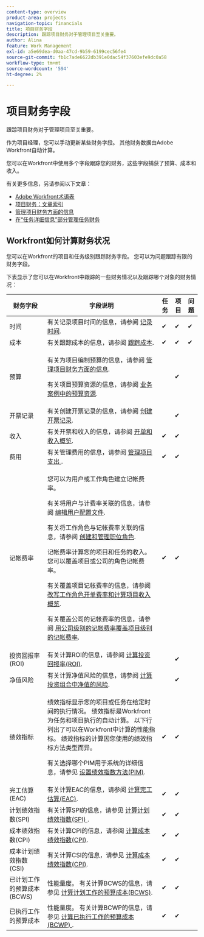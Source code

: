 ```yaml
---
content-type: overview
product-area: projects
navigation-topic: financials
title: 项目财务字段
description: 跟踪项目财务对于管理项目至关重要。
author: Alina
feature: Work Management
exl-id: a5e69dea-d0aa-47cd-9b59-6199cec56fe4
source-git-commit: fb1c7ade6622db391e0dac54f37603efe9dc0a58
workflow-type: tm+mt
source-wordcount: '594'
ht-degree: 2%

---
```


# 项目财务字段

跟踪项目财务对于管理项目至关重要。

作为项目经理，您可以手动更新某些财务字段。 其他财务数据由Adobe Workfront自动计算。

您可以在Workfront中使用多个字段跟踪您的财务，这些字段捕获了预算、成本和收入。

有关更多信息，另请参阅以下文章：

* [Adobe Workfront术语表](../../../workfront-basics/navigate-workfront/workfront-navigation/workfront-terminology-glossary.md)
* [项目财务：文章索引](../../../manage-work/projects/project-finances/project-finances-overview.md)
* [管理项目财务方面的信息](../../../manage-work/projects/project-finances/manage-project-finance-area.md)
* [在“任务详细信息”部分管理任务财务](../../../manage-work/tasks/manage-tasks/task-finances-in-details.md)

## Workfront如何计算财务状况

您可以在Workfront的项目和任务级别跟踪财务字段。 您可以为问题跟踪有限的财务字段。

下表显示了您可以在Workfront中跟踪的一些财务情况以及跟踪哪个对象的财务情况：

<table style="table-layout:auto"> 
 <col> 
 <col> 
 <col> 
 <col> 
 <col> 
 <thead> 
  <tr> 
   <th>财务字段</th> 
   <th>字段说明</th> 
   <th>任务</th> 
   <th>项目</th> 
   <th>问题</th> 
  </tr> 
 </thead> 
 <tbody> 
  <tr> 
   <td>时间</td> 
   <td> 有关记录项目时间的信息，请参阅 <a href="../../../timesheets/create-and-manage-timesheets/log-time.md" class="MCXref xref">记录时间</a>. </td> 
   <td>✔</td> 
   <td>✔</td> 
   <td>✔</td> 
  </tr> 
  <tr> 
   <td> 成本</td> 
   <td>有关跟踪成本的信息，请参阅 <a href="../../../manage-work/projects/project-finances/track-costs.md" class="MCXref xref">跟踪成本</a>.</td> 
   <td>✔</td> 
   <td>✔</td> 
   <td>✔</td> 
  </tr> 
  <tr> 
   <td>预算</td> 
   <td> <p>有关为项目编制预算的信息，请参阅 <a href="../../../manage-work/projects/project-finances/manage-project-finance-area.md" class="MCXref xref">管理项目财务方面的信息</a>.</p> <p>有关项目预算资源的信息，请参阅 <a href="../../../manage-work/projects/define-a-business-case/budget-resources-in-business-case.md" class="MCXref xref">业务案例中的预算资源</a>.</p> </td> 
   <td> </td> 
   <td>✔</td> 
   <td> </td> 
  </tr> 
  <tr> 
   <td>开票记录</td> 
   <td>有关创建开票记录的信息，请参阅 <a href="../../../manage-work/projects/project-finances/create-billing-records.md" class="MCXref xref">创建开票记录</a>.</td> 
   <td> </td> 
   <td>✔</td> 
   <td> </td> 
  </tr> 
  <tr> 
   <td>收入</td> 
   <td> 有关开票和收入的信息，请参阅 <a href="../../../manage-work/projects/project-finances/billing-and-revenue-overview.md" class="MCXref xref">开单和收入概览</a>. </td> 
   <td>✔</td> 
   <td>✔</td> 
   <td> </td> 
  </tr> 
  <tr> 
   <td>费用</td> 
   <td>有关管理费用的信息，请参阅 <a href="../../../manage-work/projects/project-finances/manage-project-expenses.md" class="MCXref xref">管理项目支出 </a>.</td> 
   <td>✔</td> 
   <td>✔</td> 
   <td> </td> 
  </tr> 
  <tr> 
   <td>记帐费率</td> 
   <td> <p>您可以为用户或工作角色建立记帐费率。</p> <p>有关将用户与计费率关联的信息，请参阅 <a href="../../../administration-and-setup/add-users/create-and-manage-users/edit-a-users-profile.md" class="MCXref xref">编辑用户配置文件</a>.</p> <p>有关将工作角色与记帐费率关联的信息，请参阅 <a href="../../../administration-and-setup/set-up-workfront/organizational-setup/create-manage-job-roles.md" class="MCXref xref">创建和管理职位角色</a>.</p> <p>记帐费率计算您的项目和任务的收入。 您可以覆盖项目或公司的角色记帐费率。 </p> <p>有关覆盖项目记帐费率的信息，请参阅 <a href="../../../manage-work/projects/project-finances/override-role-billing-rates-and-calculate-project-revenue.md" class="MCXref xref">改写工作角色开单费率和计算项目收入概览</a>.</p> <p>有关覆盖公司的记帐费率的信息，请参阅 <a href="../../../manage-work/projects/project-finances/override-project-level-with-company-level-billing-rates.md" class="MCXref xref">用公司级别的记帐费率覆盖项目级别的记帐费率</a>.</p> </td> 
   <td>✔</td> 
   <td>✔</td> 
   <td> </td> 
  </tr> 
  <tr> 
   <td>投资回报率(ROI)</td> 
   <td> 有关计算ROI的信息，请参阅 <a href="../../../manage-work/projects/project-finances/calculate-roi.md" class="MCXref xref">计算投资回报率(ROI)</a>. </td> 
   <td> </td> 
   <td>✔</td> 
   <td> </td> 
  </tr> 
  <tr> 
   <td>净值风险</td> 
   <td>有关计算净值风险的信息，请参阅 <a href="../../../manage-work/portfolios/portfolio-optimizer/calculate-risk-to-net-value-in-portfolio.md" class="MCXref xref">计算投资组合中净值的风险</a>.</td> 
   <td> </td> 
   <td>✔</td> 
   <td> </td> 
  </tr> 
  <tr> 
   <td>绩效指标</td> 
   <td> <p>绩效指标显示您的项目或任务在给定时间的执行情况。 绩效指标是Workfront为任务和项目执行的自动计算。 以下行列出了可以在Workfront中计算的性能指标。 绩效指标的计算因您使用的绩效指标方法类型而异。 </p> <p>有关选择哪个PIM用于系统的详细信息，请参见 <a href="../../../manage-work/projects/project-finances/set-pim.md" class="MCXref xref">设置绩效指数方法(PIM)</a>.</p> </td> 
   <td>✔</td> 
   <td>✔</td> 
   <td> </td> 
  </tr> 
  <tr> 
   <td>完工估算(EAC)</td> 
   <td> 有关计算EAC的信息，请参阅 <a href="../../../manage-work/projects/project-finances/calculate-eac.md" class="MCXref xref">计算完工估算(EAC)</a>. </td> 
   <td>✔</td> 
   <td>✔</td> 
   <td> </td> 
  </tr> 
  <tr> 
   <td>计划绩效指数(SPI)</td> 
   <td>有关计算SPI的信息，请参见 <a href="../../../manage-work/projects/project-finances/calculate-spi.md" class="MCXref xref">计算计划绩效指数(SPI) </a>.</td> 
   <td>✔</td> 
   <td>✔</td> 
   <td> </td> 
  </tr> 
  <tr> 
   <td>成本绩效指数(CPI)</td> 
   <td>有关计算CPI的信息，请参阅 <a href="../../../manage-work/projects/project-finances/calculate-cpi.md" class="MCXref xref">计算成本绩效指数(CPI)</a>.</td> 
   <td>✔</td> 
   <td>✔</td> 
   <td> </td> 
  </tr> 
  <tr> 
   <td>成本计划绩效指数(CSI)</td> 
   <td>有关计算CSI的信息，请参见 <a href="../../../manage-work/projects/project-finances/calculate-cpi.md" class="MCXref xref">计算成本绩效指数(CPI)</a>.</td> 
   <td>✔</td> 
   <td>✔</td> 
   <td> </td> 
  </tr> 
  <tr> 
   <td>已计划工作的预算成本(BCWS)</td> 
   <td>性能量度。 有关计算BCWS的信息，请参见 <a href="../../../manage-work/projects/project-finances/calculate-bcws.md" class="MCXref xref">计算计划工作的预算成本(BCWS)</a>. </td> 
   <td>✔</td> 
   <td>✔</td> 
   <td> </td> 
  </tr> 
  <tr> 
   <td>已执行工作的预算成本</td> 
   <td>性能量度。 有关计算BCWP的信息，请参见 <a href="../../../manage-work/projects/project-finances/calculate-bcwp.md" class="MCXref xref">计算已执行工作的预算成本(BCWP) </a>.</td> 
   <td>✔</td> 
   <td>✔</td> 
   <td> </td> 
  </tr> 
 </tbody> 
</table>

 
